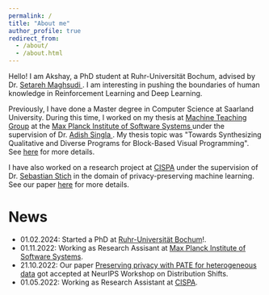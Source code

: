 ```yaml
---
permalink: /
title: "About me"
author_profile: true
redirect_from: 
  - /about/
  - /about.html
---
```


Hello! I am Akshay, a PhD student at Ruhr-Universität Bochum, advised by Dr. 
<a href="https://etit.ruhr-uni-bochum.de/en/lts/team/prof-dr-ing-setareh-maghsudi/"> Setareh Maghsudi </a>. I 
am interesting in pushing the boundaries of human knowledge in Reinforcement Learning and Deep Learning. 

Previously, I have done a Master degree in Computer Science at Saarland University. During this time,
I worked on my thesis at <a href="https://machineteaching.mpi-sws.org/index.html">Machine Teaching Group</a> at the <a href="https://www.mpi-sws.org/">Max Planck Institute of Software Systems </a> under the supervision of Dr. <a href="https://www.mpi-sws.org/people/adishs/">Adish Singla </a>. My thesis topic was "Towards Synthesizing Qualitative and Diverse Programs for Block-Based Visual Programming". See [here](http://akshaydodwadmath.github.io/files/Akshay_Thesis.pdf) for more details.

I have also worked on a research project at <a href="https://cispa.de/en/">CISPA</a> under the supervision of Dr. <a href="https://cispa.de/en/people/c01sest">Sebastian Stich</a> in the domain of privacy-preserving machine learning. See our paper <a href="https://openreview.net/forum?id=NvlUqen8Cya">here</a> for more details.

News
======
- 01.02.2024: Started a PhD at <a href="https://www.ruhr-uni-bochum.de/de">Ruhr-Universität Bochum</a>!.
- 01.11.2022: Working as Research Assisant at <a href="https://www.mpi-sws.org/">Max Planck Institute of Software Systems</a>.
- 21.10.2022: Our paper [Preserving privacy with PATE for heterogeneous data](https://openreview.net/forum?id=NvlUqen8Cya) got accepted at NeurIPS Workshop on Distribution Shifts. 
- 01.05.2022: Working as Research Assistant at <a href="https://cispa.de/en/">CISPA</a>. 

